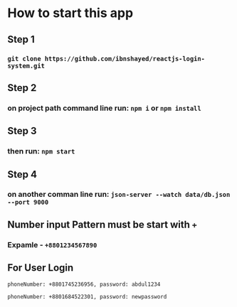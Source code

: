 # How to start this app

## Step 1

### `git clone https://github.com/ibnshayed/reactjs-login-system.git`

## Step 2

### on project path command line run: `npm i` or `npm install`

## Step 3

### then run: `npm start`

## Step 4

### on another comman line run: `json-server --watch data/db.json --port 9000`

## Number input Pattern must be start with `+`

### Expamle - `+8801234567890`

## For User Login

` phoneNumber: +8801745236956, password: abdul1234 `

` phoneNumber: +8801684522301, password: newpassword `
